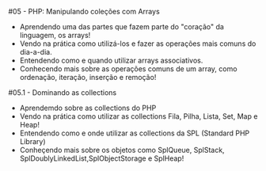 #05 - PHP: Manipulando coleções com Arrays
<ul>
<li>Aprendendo uma das partes que fazem parte do "coração" da linguagem, os arrays!</li>
<li>Vendo na prática como utilizá-los e fazer as operações mais comuns do dia-a-dia.</li>
<li>Entendendo como e quando utilizar arrays associativos.</li>
<li>Conhecendo mais sobre as operações comuns de um array, como ordenação, iteração, inserção e remoção!</li>
</ul>

#05.1 - Dominando as collections
<ul>
<li>Aprendemdo sobre as collections do PHP</li>
<li>Vendo na prática como utilizar as collections Fila, Pilha, Lista, Set, Map e Heap!</li>
<li>Entendendo como e onde utilizar as collections da SPL (Standard PHP Library)</li>
<li>Conheçendo mais sobre os objetos como SplQueue, SplStack, SplDoublyLinkedList,SplObjectStorage e SplHeap! </li>
</ul>